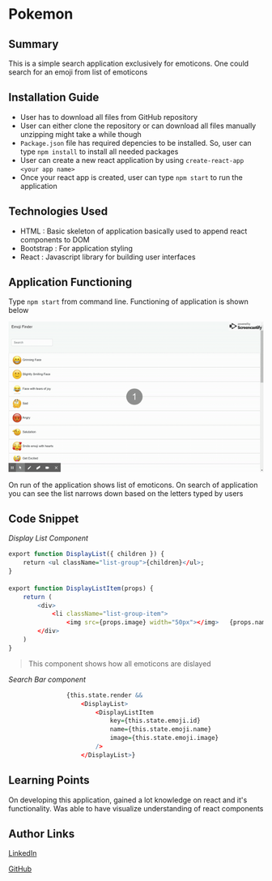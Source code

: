 # Pokemon

## Summary
This is a simple search application exclusively for emoticons.  One could search for an emoji from list of emoticons

## Installation Guide
* User has to download all files from GitHub repository
* User can either clone the repository or can download all files manually unzipping might take a while though
* `Package.json` file has required depencies to be installed. So, user can type `npm install` to install all needed packages
* User can create a new react application by using `create-react-app <your app name>`
* Once your react app is created, user can type `npm start` to run the application

## Technologies Used
- HTML : Basic skeleton of application basically used to append react components to DOM
- Bootstrap : For application styling
- React : Javascript library for building user interfaces

## Application Functioning
Type `npm start` from command line. Functioning of application is shown below

![Site](emojifinder.gif)

On run of the application shows list of emoticons. On search of application you can see the list narrows down based on the letters typed by users

## Code Snippet

*Display List Component*

```R
export function DisplayList({ children }) {
    return <ul className="list-group">{children}</ul>;
}

export function DisplayListItem(props) {
    return (
        <div>
            <li className="list-group-item">
                <img src={props.image} width="50px"></img>   {props.name}</li>
        </div>
    )
}
```
> This component shows how all emoticons are dislayed

*Search Bar component*

```R
                {this.state.render &&
                    <DisplayList>
                        <DisplayListItem
                            key={this.state.emoji.id}
                            name={this.state.emoji.name}
                            image={this.state.emoji.image}
                        />
                    </DisplayList>}
```
## Learning Points

On developing this application, gained a lot knowledge on react and it's functionality. Was able to have visualize understanding of react components

## Author Links
[LinkedIn](https://www.linkedin.com/in/mahisha-gunasekaran-0a780a88/)

[GitHub](https://github.com/Mahi-Mani)
